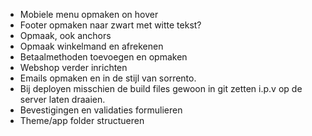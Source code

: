 - Mobiele menu opmaken on hover
- Footer opmaken naar zwart met witte tekst?
- Opmaak, ook anchors
- Opmaak winkelmand en afrekenen
- Betaalmethoden toevoegen en opmaken
- Webshop verder inrichten
- Emails opmaken en in de stijl van sorrento.
- Bij deployen misschien de build files gewoon in git zetten i.p.v op de server laten draaien.
- Bevestigingen en validaties formulieren
- Theme/app folder structueren